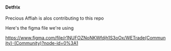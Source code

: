 #### Detfrix 

Precious Affiah is alos contributing to this repo

Here's the figma file we're using 

https://www.figma.com/file/r1NUFOZNoNKWfdjh1S3oOx/WETrade(Community)-(Community)?node-id=0%3A1
